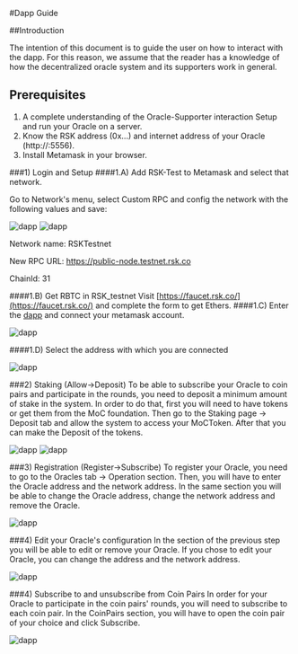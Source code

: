#Dapp Guide

##Introduction

The intention of this document is to guide the user on how to interact with the dapp. For this reason, we assume that the reader has a knowledge of how the decentralized oracle system and its supporters work in general.


## Prerequisites
1. A complete understanding of the Oracle-Supporter interaction Setup and run your Oracle on a server.
2. Know the RSK address (0x...) and internet address of your Oracle (http://<IP>:5556).
3. Install Metamask in your browser.

###1) Login and Setup
####1.A) Add RSK-Test to Metamask and select that network.

Go to Network's menu, select Custom RPC and config the network with the following values and save:


![dapp](./images/STEP04-01.png) 
![dapp](./images/STEP04-02.png)


Network name: RSKTestnet

New RPC URL: https://public-node.testnet.rsk.co

ChainId: 31

####1.B) Get RBTC in RSK_testnet 
Visit [https://faucet.rsk.co/](https://faucet.rsk.co/) and complete the form to get Ethers.
####1.C) Enter the [dapp](https://moc-test-alpha.moneyonchain.com/)  and connect your metamask account.

![dapp](./images/STEP04-03.png)

####1.D) Select the address with which you are connected

![dapp](./images/STEP04-04.png)


###2) Staking (Allow->Deposit)
To be able to subscribe your Oracle to coin pairs and participate in the rounds, you need to deposit a minimum amount of stake in the system.
In order to do that, first you will need to have tokens or get them from the MoC foundation. Then go to the Staking page -> Deposit tab and allow the system to access your MoCToken. After that you can make the Deposit of the tokens.

![dapp](./images/STEP04-05.png)
![dapp](./images/STEP04-06.png)


###3) Registration (Register->Subscribe)
To register your Oracle, you need to go to the Oracles tab -> Operation section. Then, you will have to enter the Oracle address and the network address. In the same section you will be able to change the Oracle address, change the network address and remove the Oracle.

![dapp](./images/STEP04-07.png)


###4) Edit your Oracle's configuration
In the section of the previous step you will be able to edit or remove your Oracle.
If you chose to edit your Oracle, you can change the address and the network address.

![dapp](./images/STEP04-08.png)


###4) Subscribe to and unsubscribe from Coin Pairs
In order for your Oracle to participate in the coin pairs' rounds, you will need to subscribe to each coin pair.
In the CoinPairs section, you will have to open the coin pair of your choice and click Subscribe.

![dapp](./images/STEP04-09.png)


